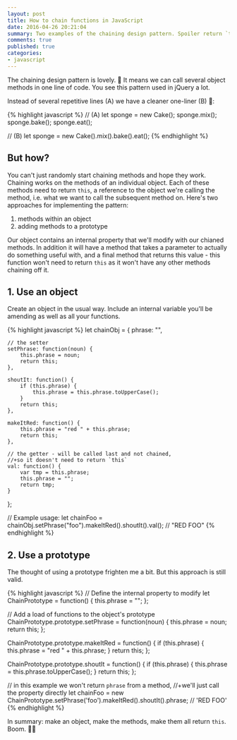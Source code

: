 ```yaml
---
layout: post
title: How to chain functions in JavaScript
date: 2016-04-26 20:21:04
summary: Two examples of the chaining design pattern. Spoiler return `this`.
comments: true
published: true
categories:
- javascript
---
```


The chaining design pattern is lovely. :sunrise: It means we can call several object methods in one line of code. You see this pattern used in jQuery a lot.

Instead of several repetitive lines (A) we have a cleaner one-liner (B) :cake::

{% highlight javascript %}
// (A)
let sponge = new Cake();
sponge.mix();
sponge.bake();
sponge.eat();

// (B)
let sponge = new Cake().mix().bake().eat();
{% endhighlight %}


## But how?

You can't just randomly start chaining methods and hope they work. Chaining works on the methods of an individual object. Each of these methods need to return `this`, a reference to the object we're calling the method, i.e. what we want to call the subsequent method on. Here's two approaches for implementing the pattern:

1. methods within an object
2. adding methods to a prototype

Our object contains an internal property that we'll modify with our chianed methods. In addition it will have a method that takes a parameter to actually do something useful with, and a final method that returns this value - this function won't need to return `this` as it won't have any other methods chaining off it.

## 1. Use an object

Create an object in the usual way. Include an internal variable you'll be amending as well as all your functions.

{% highlight javascript %}
let chainObj = {
    phrase: "",

    // the setter
    setPhrase: function(noun) {
        this.phrase = noun;
        return this;
    },

    shoutIt: function() {
        if (this.phrase) {
            this.phrase = this.phrase.toUpperCase();
        }
        return this;
    },

    makeItRed: function() {
        this.phrase = "red " + this.phrase;
        return this;
    },

    // the getter - will be called last and not chained,
    //+so it doesn't need to return `this`
    val: function() {
        var tmp = this.phrase;
        this.phrase = "";
        return tmp;
    }
};

// Example usage:
let chainFoo = chainObj.setPhrase("foo").makeItRed().shoutIt().val();
// "RED FOO"
{% endhighlight %}

## 2. Use a prototype

The thought of using a prototype frighten me a bit. But this approach is still valid.

{% highlight javascript %}
// Define the internal property to modify
let ChainPrototype = function() {
    this.phrase = "";
};

// Add a load of functions to the object's prototype
ChainPrototype.prototype.setPhrase = function(noun) {
    this.phrase = noun;
    return this;
};

ChainPrototype.prototype.makeItRed = function() {
    if (this.phrase) {
        this.phrase = "red " + this.phrase;
    }
    return this;
};

ChainPrototype.prototype.shoutIt = function() {
    if (this.phrase) {
        this.phrase = this.phrase.toUpperCase();
    }
    return this;
};

// in this example we won't return `phrase` from a method,
//+we'll just call the property directly
let chainFoo = new ChainPrototype.setPhrase('foo').makeItRed().shoutIt().phrase;
// 'RED FOO'
{% endhighlight %}

In summary: make an object, make the methods, make them all return `this`. Boom. :facepunch::boom: